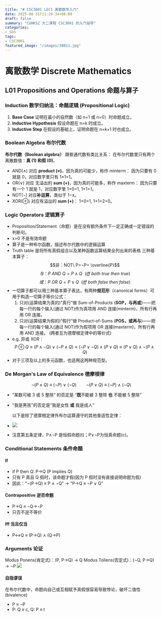 ```yaml
---
title: "# CSC3001 LEC1 离散数学入门"
date: 2025-08-31T11:29:34+08:00
draft: false
summary: "CUHKSZ 大二课程 CSC3001 的入门指导"
categories: 
- SDS
tags: 
- CSC3001
featured_image: "/images/30011.jpg"
---
```




# 离散数学 Discrete Mathematics



## L01 Propositions and Operations 命题与算子



### Induction 数学归纳法：命题逻辑 (Propositional Logic)
1. **Base Case**
    证明在最小的自然数（如 n=1 或 n=0）时命题成立。
2. **Inductive Hypothesis**
    假设命题在 n=k 时成立。
3. **Inductive Step**
    在假设的基础上，证明命题在 n=k+1 时也成立。






### Boolean Algebra 布尔代数
**布尔代数（Boolean algebra）** 跟普通代数有类比关系：
在布尔代数里只有两个离散数值：**真 (1) 和假 (0)**。
- AND(∧) 对应 **product (×)**，因为真的可能少，称作 minterm：
    因为只要有 0 就是 0，对应数字里只有 1×1=1。
- OR(∨) 对应 无溢出的 **sum (+)**，因为真的可能多，称作 maxterm：
    因为只要有一个 1 就是 1，对应数字里 1+0=1, 1+1=*1*。
- NOT(¬) 对应**补运算**，类似于 1−x。
- XOR(⊕) 对应有溢出的 **sum (+)**：
    1+0=1, 1+1=2=0。






### Logic Operators 逻辑算子
- Proposition/Statement（命题）是在没有额外条件下一定正确或一定错误的判断句。
- x>0 不是有效命题
- 算子是一种布尔函数，描述布尔代数中的逻辑运算
- Truth table 是将所有真假组合以及某种函数运算结果全列出来的表格
三种基本算子：
$$非：NOT\ P=¬P= \overline{P}$$
$$与：P\ AND\ Q=P∧Q\ \ (iff\ both\ true\ then\ true)$$
$$或：P\ OR\ Q=P∨Q\ \ (iff\ both\ false\ then\ false)$$
- 一切算子都可以用三种基本算子表达，有两种**规范形**（canonical forms）可用于构造一切算子等价公式：
    1. 只对(运算结果为真的)“真行”做 Sum-of-Products (**SOP，与再或**)——把每一行的每个输入(通过  NOT)作为真项用 AND 连接(minterm)，所有行再用 OR 连接。
    2. 只对(运算结果为假的)“假行”做 Product-of-Sums (**POS，或再与**)——把每一行的每个输入(通过  NOT)作为假项用 OR 连接(maxterm)，所有行再用 AND 连接。
     (两者互为德摩根定律中的等价式)
- e.g. 异或 XOR：$$P\oplus Q \equiv (P\land \neg Q)\ \lor\ (\neg P\land Q) \equiv (\neg P \lor \neg Q)\land(P\lor Q) \equiv (P\lor Q)\land \neg(P\land Q)$$
- 对于三项及以上的多元函数，也适用这两种规范型。






### De Morgan's Law of Equivalence 德摩根律
$$\neg(P\land Q)\ \equiv\ (\neg P)\ \lor\ (\neg Q)\qquad \neg(P\lor Q)\ \equiv\ (\neg P)\ \land\ (\neg Q)$$
- “某数可被 3 或 5 整除” 的否定是 “**既**不能被 3 整除 **也** 不能被 5 整除”

- "我是男孩"的否定是“我是女性 **或** 我是成人”

  以下是除了德摩根定律外布尔运算遵守的其他普适性定律：

- ![](https://i.postimg.cc/d3BYcGbB/DeMorgan.png)

- 注意第五条定律，P∧¬P 是恒假命题(t)；P∨¬P为恒真命题(c)。






### Conditional Statements 条件命题
#### If
- if P then Q: P→Q (P implies Q)
- 只有 P 真且 Q 假时，该命题才假(因为 P 假时没有直接说明命题为假)
- 因此："¬(P→Q) ≡ P ∧ ¬Q"  →  "P→Q ≡ ¬P ∨ Q"
#### Contrapositive 逆否命题
- P→Q ≡ ¬Q→¬P
- 只否不逆不等价
#### Iff 当且仅当
- P↔Q ≡ (P→Q) ∧ (Q→P)






###  Arguments 论证
Modus Ponens(肯定式)：(P, P→Q) → Q
Modus Tollens(否定式)：(¬Q, P→Q) → ¬P
![](https://i.postimg.cc/GtrCfX5t/Arguments.png)

#### 自指谬误
在布尔代数中，命题向自己或互相赋予真假很容易导致悖论，破坏二值性(bivalence)
- P ≡ ¬P
- P: Q ≡ c, Q: P ≡ t
